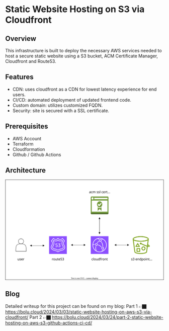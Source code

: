 # Static Website Hosting on S3 via Cloudfront


## Overview
This infrastructure is built to deploy the necessary AWS services needed to host a secure static website using a S3 bucket, ACM Certificate Manager, Cloudfront and Route53.


## Features
- CDN: uses cloudfront as a CDN for lowest latency experience for end users.
- CI/CD: automated deployment of updated frontend code.
- Custom domain: utilizes customized FQDN.
- Security: site is secured with a SSL certificate.


## Prerequisites
- AWS Account
- Terraform
- Cloudformation
- Github / Github Actions

## Architecture

![s3-hosted-site bolucloud architecture diagram](./s3-hosted-site.drawio.svg)

## Blog
Detailed writeup for this project can be found on my blog: 
Part 1 👉🏿 https://bolu.cloud/2024/03/03/static-website-hosting-on-aws-s3-via-cloudfront/
Part 2 👉🏿 https://bolu.cloud/2024/03/24/part-2-static-website-hosting-on-aws-s3-github-actions-ci-cd/